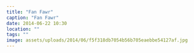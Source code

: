 ```yaml
---
title: "Fan Fawr"
caption: "Fan Fawr"
date: 2014-06-22 10:30
location: ""
tags: ""
image: assets/uploads/2014/06/f5f318db7054b56b705eaebbe54127af.jpg
---
```


